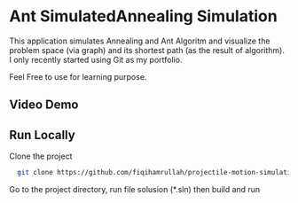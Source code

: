 # Ant SimulatedAnnealing Simulation

This application simulates Annealing and Ant Algoritm and visualize the problem space (via graph) and its shortest path (as the result of algorithm). I only recently started using Git as my portfolio.

Feel Free to use for learning purpose.

## **Video Demo**



## Run Locally

Clone the project

```bash
  git clone https://github.com/fiqihamrullah/projectile-motion-simulation.git
```

Go to the project directory, run file solusion (*.sln) then build and run 
